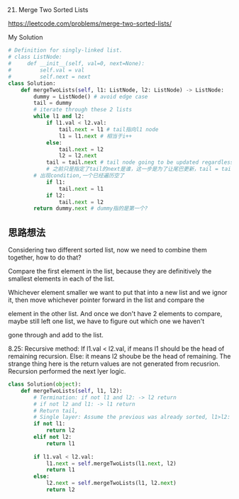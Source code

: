 ## 
21. Merge Two Sorted Lists

https://leetcode.com/problems/merge-two-sorted-lists/

My Solution

```python
# Definition for singly-linked list.
# class ListNode:
#     def __init__(self, val=0, next=None):
#         self.val = val
#         self.next = next
class Solution:
    def mergeTwoLists(self, l1: ListNode, l2: ListNode) -> ListNode:
        dummy = ListNode() # avoid edge case
        tail = dummy
        # iterate through these 2 lists
        while l1 and l2:
            if l1.val < l2.val:
                tail.next = l1 # tail指向l1 node
                l1 = l1.next # 相当于i++
            else:
                tail.next = l2
                l2 = l2.next
            tail = tail.next # tail node going to be updated regardless of which node we insert into our list
            # 之前只是指定了tail的next是谁，这一步是为了让尾巴更新，tail = tail.next
        # 出现condition,一个已经遍历空了
            if l1:
                tail.next = l1
            if l2:
                tail.next = l2
        return dummy.next # dummy指的是第一个?
```

## 思路想法
Considering two different sorted list, now we need to combine them together, how to do that?

Compare the first element in the list, because they are definitively the smallest elements in each of the list.

Whichever element smaller we want to put that into a new list and we ignor it, then move whichever pointer forward in the list and compare the

element in the other list. And once we don't have 2 elements to compare, maybe still left one list, we have to figure out which one we haven't

gone through and add to the list.

8.25:
Recursive method: If l1.val < l2.val, if means l1 should be the head of remaining recursion. Else: it means l2 shoube be the head of remaining.
The strange thing here is the return values are not generated from recusrion. Recursion performed the next lyer logic.
```python
class Solution(object):
    def mergeTwoLists(self, l1, l2):
        # Termination: if not l1 and l2: -> l2 return 
        # if not l2 and l1: -> l1 return 
        # Return tail, 
        # Single layer: Assume the previous was already sorted, l1>l2: ->l2 else:l1 return tail
        if not l1: 
            return l2
        elif not l2:
            return l1
        
        if l1.val < l2.val:
            l1.next = self.mergeTwoLists(l1.next, l2)
            return l1
        else:
            l2.next = self.mergeTwoLists(l1, l2.next)
            return l2
```

